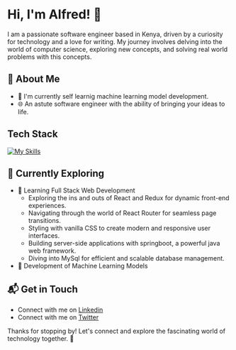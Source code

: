 # Hi, I'm Alfred! 👋

I am a passionate software engineer based in Kenya, driven by a curiosity for technology and a love for writing. My journey involves delving into the world of computer science, exploring new concepts, and solving real world problems with this concepts.

## 🚀 About Me

- 🔭 I'm currently self learnig machine learning model development.
- 🌐 An astute software engineer with the ability of bringing your ideas to life.



## Tech Stack
[![My Skills](https://skillicons.dev/icons?i=js,html,css,py,tensorflow,java,go,fastapi,spring)](https://skillicons.dev)

## 🌱 Currently Exploring

- 🚀 Learning Full Stack Web Development
  - Exploring the ins and outs of React and Redux for dynamic front-end experiences.
  - Navigating through the world of React Router for seamless page transitions.
  - Styling with vanilla CSS to create modern and responsive user interfaces.
  - Building server-side applications with springboot, a powerful java web framework.
  - Diving into MySql for efficient and scalable database management.
- 🚀 Development of Machine Learning Models



## 📬 Get in Touch

- Connect with me on [Linkedin](https://www.linkedin.com/in/alfredkanyutu)
- Connect with me on [Twitter](#)

Thanks for stopping by! Let's connect and explore the fascinating world of technology together. 🚀



<!--

Here are some ideas to get you started:

- 🔭 I’m currently working on ...
- 🌱 I’m currently learning ...
- 👯 I’m looking to collaborate on ...
- 🤔 I’m looking for help with ...
- 💬 Ask me about ...
- 📫 How to reach me: ...
- 😄 Pronouns: ...
- ⚡ Fun fact: ...
-->
